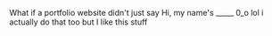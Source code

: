 What if a portfolio website didn't just say Hi, my name's _____ 0_o lol i actually do that too but I like this stuff